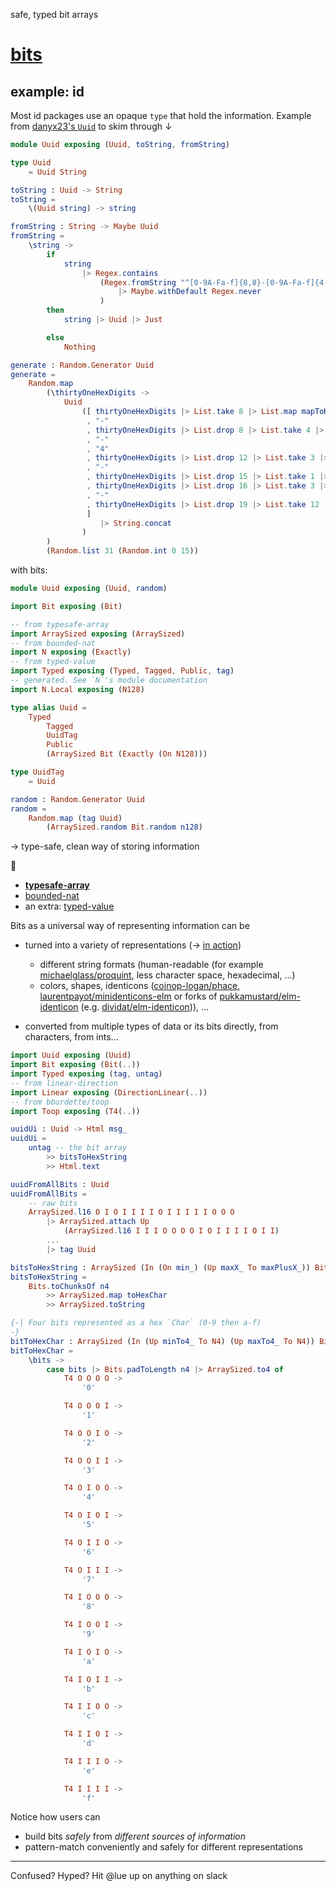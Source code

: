 safe, typed bit arrays

# [bits](https://dark.elm.dmy.fr/packages/lue-bird/elm-bits/latest/)

## example: id

Most id packages use an opaque `type` that hold the information.
Example from [danyx23's `Uuid`][danyx23/elm-uuid] to skim through ↓

```elm
module Uuid exposing (Uuid, toString, fromString)

type Uuid
    = Uuid String

toString : Uuid -> String
toString =
    \(Uuid string) -> string

fromString : String -> Maybe Uuid
fromString =
    \string ->
        if
            string
                |> Regex.contains
                    (Regex.fromString "^[0-9A-Fa-f]{8,8}-[0-9A-Fa-f]{4,4}-[1-5][0-9A-Fa-f]{3,3}-[8-9A-Ba-b][0-9A-Fa-f]{3,3}-[0-9A-Fa-f]{12,12}$"
                        |> Maybe.withDefault Regex.never
                    )
        then
            string |> Uuid |> Just

        else
            Nothing

generate : Random.Generator Uuid
generate =
    Random.map
        (\thirtyOneHexDigits ->
            Uuid
                ([ thirtyOneHexDigits |> List.take 8 |> List.map mapToHex |> String.fromList
                 , "-"
                 , thirtyOneHexDigits |> List.drop 8 |> List.take 4 |> List.map mapToHex |> String.fromList
                 , "-"
                 , "4"
                 , thirtyOneHexDigits |> List.drop 12 |> List.take 3 |> List.map mapToHex |> String.fromList
                 , "-"
                 , thirtyOneHexDigits |> List.drop 15 |> List.take 1 |> List.map limitDigitRange8ToB |> List.map mapToHex |> String.fromList
                 , thirtyOneHexDigits |> List.drop 16 |> List.take 3 |> List.map mapToHex |> String.fromList
                 , "-"
                 , thirtyOneHexDigits |> List.drop 19 |> List.take 12 |> List.map mapToHex |> String.fromList
                 ]
                    |> String.concat
                )
        )
        (Random.list 31 (Random.int 0 15))
```

with bits:

```elm
module Uuid exposing (Uuid, random)

import Bit exposing (Bit)

-- from typesafe-array
import ArraySized exposing (ArraySized)
-- from bounded-nat
import N exposing (Exactly)
-- from typed-value
import Typed exposing (Typed, Tagged, Public, tag)
-- generated. See `N`'s module documentation
import N.Local exposing (N128)

type alias Uuid =
    Typed
        Tagged
        UuidTag
        Public
        (ArraySized Bit (Exactly (On N128)))

type UuidTag
    = Uuid

random : Random.Generator Uuid
random =
    Random.map (tag Uuid)
        (ArraySized.random Bit.random n128)
```

→ type-safe, clean way of storing information

🧩

- **[typesafe-array](https://package.elm-lang.org/packages/lue-bird/elm-typesafe-array/latest/)**
- [bounded-nat](https://package.elm-lang.org/packages/lue-bird/elm-bounded-nat/latest/)
- an extra: [typed-value](https://package.elm-lang.org/packages/lue-bird/elm-typed-value/latest/)


Bits as a universal way of representing information can be

- turned into a variety of representations (→ [in action](https://lue-bird.github.io/elm-bits/try/))

    - different string formats (human-readable (for example [michaelglass/proquint](https://package.elm-lang.org/packages/michaelglass/proquint/latest/), less character space, hexadecimal, ...)
    - colors, shapes, identicons ([coinop-logan/phace][coinop-logan/phace], [laurentpayot/minidenticons-elm](https://package.elm-lang.org/packages/laurentpayot/minidenticons-elm/latest/) or forks of [pukkamustard/elm-identicon](pukkamustard/elm-identicon) (e.g. [dividat/elm-identicon][dividat/elm-identicon])), ...

- converted from multiple types of data or its bits directly, from characters, from ints...

```elm
import Uuid exposing (Uuid)
import Bit exposing (Bit(..))
import Typed exposing (tag, untag)
-- from linear-direction
import Linear exposing (DirectionLinear(..))
-- from bburdette/toop
import Toop exposing (T4(..))

uuidUi : Uuid -> Html msg_
uuidUi =
    untag -- the bit array
        >> bitsToHexString
        >> Html.text

uuidFromAllBits : Uuid
uuidFromAllBits =
    -- raw bits
    ArraySized.l16 O I O I I I I O I I I I I O O O
        |> ArraySized.attach Up
            (ArraySized.l16 I I I O O O O I O I I I I O I I)
        ...
        |> tag Uuid

bitsToHexString : ArraySized (In (On min_) (Up maxX_ To maxPlusX_)) Bit -> String
bitsToHexString =
    Bits.toChunksOf n4
        >> ArraySized.map toHexChar
        >> ArraySized.toString

{-| Four bits represented as a hex `Char` (0-9 then a-f)
-}
bitToHexChar : ArraySized (In (Up minTo4_ To N4) (Up maxTo4_ To N4)) Bit -> Char
bitToHexChar =
    \bits ->
        case bits |> Bits.padToLength n4 |> ArraySized.to4 of
            T4 O O O O ->
                '0'

            T4 O O O I ->
                '1'

            T4 O O I O ->
                '2'

            T4 O O I I ->
                '3'

            T4 O I O O ->
                '4'

            T4 O I O I ->
                '5'

            T4 O I I O ->
                '6'

            T4 O I I I ->
                '7'

            T4 I O O O ->
                '8'

            T4 I O O I ->
                '9'

            T4 I O I O ->
                'a'

            T4 I O I I ->
                'b'

            T4 I I O O ->
                'c'

            T4 I I O I ->
                'd'

            T4 I I I O ->
                'e'

            T4 I I I I ->
                'f'
```

Notice how users can
- build bits _safely_ from _different sources of information_
- pattern-match conveniently and safely for different representations

----

Confused? Hyped? Hit @lue up on anything on slack

[coinop-logan/phace]: https://package.elm-lang.org/packages/coinop-logan/phace/latest/
[pukkamustard/elm-identicon]: https://github.com/pukkamustard/elm-identicon
[dividat/elm-identicon]: https://package.elm-lang.org/packages/dividat/elm-identicon/latest/
[danyx23/elm-uuid]: https://package.elm-lang.org/packages/danyx23/elm-uuid/latest/Uuid
